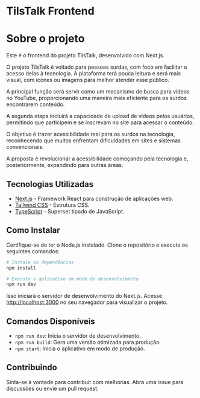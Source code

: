 # TilsTalk Frontend

# Sobre o projeto

Este é o frontend do projeto TilsTalk, desenvolvido com Next.js.

O projeto TilsTalk é voltado para pessoas surdas, com foco em facilitar o acesso delas à tecnologia. A plataforma terá pouca leitura e será mais visual, com ícones ou imagens para melhor atender esse público.

A principal função será servir como um mecanismo de busca para vídeos no YouTube, proporcionando uma maneira mais eficiente para os surdos encontrarem conteúdo.

A segunda etapa incluirá a capacidade de upload de vídeos pelos usuários, permitindo que participem e se inscrevam no site para acessar o conteúdo.

O objetivo é trazer acessibilidade real para os surdos na tecnologia, reconhecendo que muitos enfrentam dificuldades em sites e sistemas convencionais.

A proposta é revolucionar a acessibilidade começando pela tecnologia e, posteriormente, expandindo para outras áreas.

## Tecnologias Utilizadas

- [Next.js](https://nextjs.org/) - Framework React para construção de aplicações web.
- [Tailwind CSS](https://tailwindcss.com/) - Estrutura CSS.
- [TypeScript](https://www.typescriptlang.org/) - Superset tipado de JavaScript.

## Como Instalar

Certifique-se de ter o Node.js instalado. Clone o repositório e execute os seguintes comandos:

```bash
# Instale as dependências
npm install

# Execute o aplicativo em modo de desenvolvimento
npm run dev
```

Isso iniciará o servidor de desenvolvimento do Next.js. Acesse [http://localhost:3000](http://localhost:3000) no seu navegador para visualizar o projeto.

## Comandos Disponíveis

- `npm run dev`: Inicia o servidor de desenvolvimento.
- `npm run build`: Gera uma versão otimizada para produção.
- `npm start`: Inicia o aplicativo em modo de produção.

## Contribuindo

Sinta-se à vontade para contribuir com melhorias. Abra uma issue para discussões ou envie um pull request.
